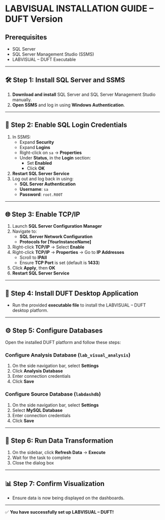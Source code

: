 # LABVISUAL INSTALLATION GUIDE – DUFT Version

## Prerequisites

- SQL Server
- SQL Server Management Studio (SSMS)
- LABVISUAL – DUFT Executable

---

## 🛠️ Step 1: Install SQL Server and SSMS

1. **Download and install** SQL Server and SQL Server Management Studio manually.
2. **Open SSMS** and log in using **Windows Authentication**.

---

## 🔐 Step 2: Enable SQL Login Credentials

1. In SSMS:
   - Expand **Security**
   - Expand **Logins**
   - Right-click on `sa` → **Properties**
   - Under **Status**, in the **Login** section:
     - Set **Enabled**
     - Click **OK**
2. **Restart SQL Server Service**
3. Log out and log back in using:
   - **SQL Server Authentication**
   - **Username**: `sa`
   - **Password**: `root.R00T`

---

## 🌐 Step 3: Enable TCP/IP

1. Launch **SQL Server Configuration Manager**
2. Navigate to:
   - **SQL Server Network Configuration**
   - **Protocols for [YourInstanceName]**
3. Right-click **TCP/IP** → Select **Enable**
4. Right-click **TCP/IP** → **Properties** → Go to **IP Addresses**
   - Scroll to **IPAII**
   - Ensure **TCP Port** is set (default is **1433**)
5. Click **Apply**, then **OK**
6. **Restart SQL Server Service**

---

## 💾 Step 4: Install DUFT Desktop Application

- Run the provided **executable file** to install the LABVISUAL – DUFT desktop platform.

---

## ⚙️ Step 5: Configure Databases

Open the installed DUFT platform and follow these steps:

### Configure Analysis Database (`lab_visual_analysis`)

1. On the side navigation bar, select **Settings**
2. Click **Analysis Database**
3. Enter connection credentials
4. Click **Save**

### Configure Source Database (`labdashdb`)

1. On the side navigation bar, select **Settings**
2. Select **MySQL Database**
3. Enter connection credentials
4. Click **Save**

---

## 🔄 Step 6: Run Data Transformation

1. On the sidebar, click **Refresh Data** → **Execute**
2. Wait for the task to complete
3. Close the dialog box

---

## 📊 Step 7: Confirm Visualization

- Ensure data is now being displayed on the dashboards.

---

✅ **You have successfully set up LABVISUAL – DUFT!**
